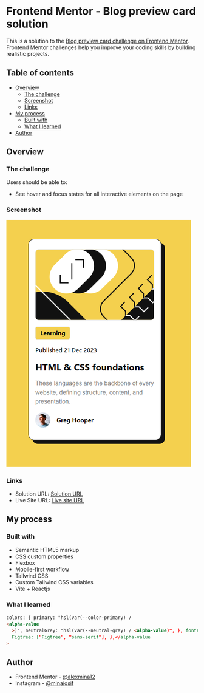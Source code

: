 # Frontend Mentor - Blog preview card solution

This is a solution to the [Blog preview card challenge on Frontend Mentor](https://www.frontendmentor.io/challenges/blog-preview-card-ckPaj01IcS). Frontend Mentor challenges help you improve your coding skills by building realistic projects.

## Table of contents

- [Overview](#overview)
  - [The challenge](#the-challenge)
  - [Screenshot](#screenshot)
  - [Links](#links)
- [My process](#my-process)
  - [Built with](#built-with)
  - [What I learned](#what-i-learned)
- [Author](#author)

## Overview

### The challenge

Users should be able to:

- See hover and focus states for all interactive elements on the page

### Screenshot

![Screenshot](./src/assets/screenshot.PNG)

### Links

- Solution URL: [Solution URL](https://github.com/alexmina12/FrontEnd-Mentor-Blog.git)
- Live Site URL: [Live site URL](https://front-end-mentor-blog-alexmina12.vercel.app/)

## My process

### Built with

- Semantic HTML5 markup
- CSS custom properties
- Flexbox
- Mobile-first workflow
- Tailwind CSS
- Custom Tailwind CSS variables
- Vite + Reactjs

### What I learned

```html
colors: { primary: "hsl(var(--color-primary) /
<alpha-value
  >)", neutralGrey: "hsl(var(--neutral-gray) / <alpha-value)", }, fontFamily: {
  Figtree: ["Figtree", "sans-serif"], },</alpha-value
>
```

## Author

- Frontend Mentor - [@alexmina12](https://www.frontendmentor.io/profile/yourusername)
- Instagram - [@minaiosif](https://www.instagram.com/minaiosif/)
